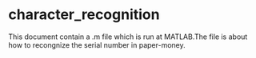 character_recognition
=====================

This document contain a .m file which is run at MATLAB.The file is about how to recongnize the serial number in paper-money.
